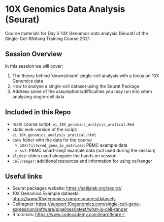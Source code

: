 # 10X Genomics Data Analysis (Seurat)
Course materials for Day 3 10X Genomics data analysis (Seurat) of the Single-Cell RNAseq Training Course 2021.

## Session Overview
In this session we will cover:
1. The theory behind ‘downstream’ single-cell analysis with a focus on 10X Genomics data
2. How to analyse a single-cell dataset using the Seurat Package
3. Address some of the assumptions/difficulties you may run into when analysing single-cell data

## Included in this Repo
* main course script: `ei_10X_genomics_analysis_pratical.Rmd`
* static web-version of the script: `ei_10X_genomics_analysis_pratical.html`
* `data` folder with the data for the course
  * `10X/filtered_gene_bc_matrices`: PBMC example data
  * `ss2`: PBMC smart-seq2 example data (not used during the session)
* `slides`: slides used alongside the hands on session
* `cellranger`: additional resources and information for using cellranger

## Useful links
* Seurat packages website: https://satijalab.org/seurat/
* 10X Genomics Example datasets: https://www.10xgenomics.com/resources/datasets
* Cellragner: https://support.10xgenomics.com/single-cell-gene-expression/software/pipelines/latest/what-is-cell-ranger
* R tutorials: https://www.codecademy.com/learn/learn-r
